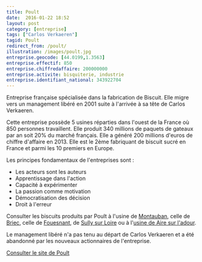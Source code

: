 ```yaml
---
title: Poult
date:  2016-01-22 18:52
layout: post
category: [entreprise]
tags: ["Carlos Verkaeren"]
tagid: Poult
redirect_from: /poult/
illustration: /images/poult.jpg
entreprise.geocode: [44.0199,1.3563]
entreprise.effectif: 850
entreprise.chiffredaffaire: 200000000 
entreprise.activite: bisquiterie, industrie
entreprise.identifiant_national: 343922704
---
```


Entreprise française spécialisée dans la fabrication de Biscuit. Elle migre vers un management libéré en 2001 suite à l'arrivée à sa tête de Carlos Verkaeren.

Cette entreprise possède 5 usines réparties dans l'ouest de la France où 850 personnes travaillent. Elle produit 340 millions de paquets de gateaux par an soit 20% du marché français. Elle a généré 200 millions d'euros de chiffre d'affaire en 2013. Elle est le 2ème fabriquant de biscuit sucré en France et parmi les 10 premiers en Europe.

Les principes fondamentaux de l'entreprises sont :

 * Les acteurs sont les auteurs 
 * Apprentissage dans l'action
 * Capacité à expérimenter
 * La passion comme motivation
 * Démocratisation des décision
 * Droit à l'erreur

Consulter les biscuits produits par Poult à l'usine de [Montauban](http://world.openfoodfacts.org/packager-code/emb-82121), celle de [Briec](http://fr.openfoodfacts.org/code-emballeur/emb-29020h), celle de [Fouesnant](http://fr.openfoodfacts.org/code-emballeur/emb-29058a), de [Sully sur Loire](http://fr.openfoodfacts.org/code-emballeur/emb-45315) ou à l'[usine de Aire sur l'adour](http://fr.openfoodfacts.org/commune/aire-sur-l-adour-landes-france).

Le management libéré n'a pas tenu au départ de Carlos Verkaeren et a été abandonné par les nouveaux actionnaires de l'entreprise.

[Consulter le site de Poult](http://www.groupe-poult.com/fr/)



